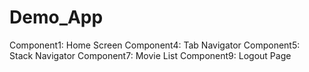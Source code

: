 # Demo_App

Component1: Home Screen
Component4: Tab Navigator
Component5: Stack Navigator
Component7: Movie List
Component9: Logout Page
